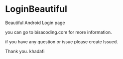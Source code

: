 # LoginBeautiful
Beautiful Android Login page

you can go to bisacoding.com for more information.

if you have any question or issue please create Issued. 

Thank you.
khadafi
